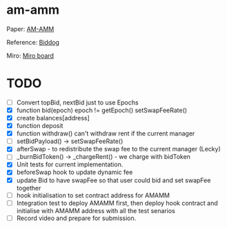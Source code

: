 # am-amm
Paper: [AM-AMM](https://arxiv.org/abs/2403.03367)

Reference:
[Biddog](https://github.com/Bunniapp/biddog/tree/main)

Miro: [Miro board](https://miro.com/app/board/uXjVKDNc1nI=/)

# TODO

- [ ] Convert topBid, nextBid just to use Epochs
- [x] function bid(epoch) epoch != getEpoch() setSwapFeeRate()
- [x] create balances[address]
- [x] function deposit
- [x] function withdraw() can't withdraw rent if the current manager
- [ ] setBidPayload() -> setSwapFeeRate()
- [x] afterSwap - to redistribute the swap fee to the current manager (Lecky)
- [ ] _burnBidToken() -> _chargeRent() - we charge with bidToken
- [x] Unit tests for current implementation.
- [x] beforeSwap hook to update dynamic fee
- [x] update Bid to have swapFee so that user could bid and set swapFee together
- [ ] hook initialisation to set contract address for AMAMM
- [ ] Integration test to deploy AMAMM first, then deploy hook contract and initialise with AMAMM address with all the test senarios
- [ ] Record video and prepare for submission.
